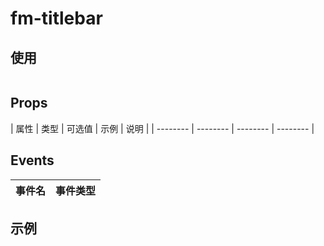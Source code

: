 # fm-titlebar

## 使用
```html

```

## Props
| 属性 | 类型 | 可选值 | 示例 | 说明 |
| -------- | -------- | -------- | -------- | 

## Events
| 事件名 | 事件类型 
| -------- | -------- |


## 示例

